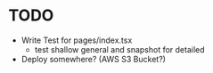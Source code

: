 # TODO

- Write Test for pages/index.tsx
  - test shallow general and snapshot for detailed
- Deploy somewhere? (AWS S3 Bucket?)
